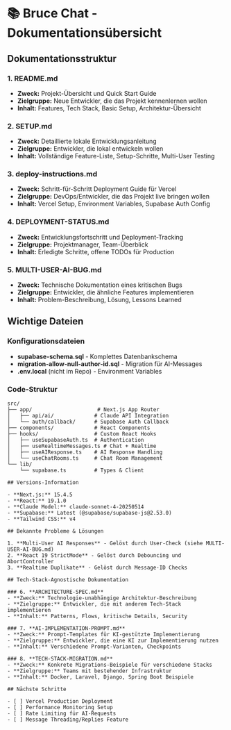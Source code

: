 # 📚 Bruce Chat - Dokumentationsübersicht

## Dokumentationsstruktur

### 1. **README.md**
- **Zweck:** Projekt-Übersicht und Quick Start Guide
- **Zielgruppe:** Neue Entwickler, die das Projekt kennenlernen wollen
- **Inhalt:** Features, Tech Stack, Basic Setup, Architektur-Übersicht

### 2. **SETUP.md** 
- **Zweck:** Detaillierte lokale Entwicklungsanleitung
- **Zielgruppe:** Entwickler, die lokal entwickeln wollen
- **Inhalt:** Vollständige Feature-Liste, Setup-Schritte, Multi-User Testing

### 3. **deploy-instructions.md**
- **Zweck:** Schritt-für-Schritt Deployment Guide für Vercel
- **Zielgruppe:** DevOps/Entwickler, die das Projekt live bringen wollen
- **Inhalt:** Vercel Setup, Environment Variables, Supabase Auth Config

### 4. **DEPLOYMENT-STATUS.md**
- **Zweck:** Entwicklungsfortschritt und Deployment-Tracking
- **Zielgruppe:** Projektmanager, Team-Überblick
- **Inhalt:** Erledigte Schritte, offene TODOs für Production

### 5. **MULTI-USER-AI-BUG.md**
- **Zweck:** Technische Dokumentation eines kritischen Bugs
- **Zielgruppe:** Entwickler, die ähnliche Features implementieren
- **Inhalt:** Problem-Beschreibung, Lösung, Lessons Learned

## Wichtige Dateien

### Konfigurationsdateien
- **supabase-schema.sql** - Komplettes Datenbankschema
- **migration-allow-null-author-id.sql** - Migration für AI-Messages
- **.env.local** (nicht im Repo) - Environment Variables

### Code-Struktur
```
src/
├── app/                     # Next.js App Router
│   ├── api/ai/             # Claude API Integration
│   └── auth/callback/      # Supabase Auth Callback
├── components/             # React Components
├── hooks/                  # Custom React Hooks
│   ├── useSupabaseAuth.ts  # Authentication
│   ├── useRealtimeMessages.ts # Chat + Realtime
│   ├── useAIResponse.ts    # AI Response Handling
│   └── useChatRooms.ts     # Chat Room Management
└── lib/
    └── supabase.ts         # Types & Client

## Versions-Information

- **Next.js:** 15.4.5
- **React:** 19.1.0
- **Claude Model:** claude-sonnet-4-20250514
- **Supabase:** Latest (@supabase/supabase-js@2.53.0)
- **Tailwind CSS:** v4

## Bekannte Probleme & Lösungen

1. **Multi-User AI Responses** - Gelöst durch User-Check (siehe MULTI-USER-AI-BUG.md)
2. **React 19 StrictMode** - Gelöst durch Debouncing und AbortController
3. **Realtime Duplikate** - Gelöst durch Message-ID Checks

## Tech-Stack-Agnostische Dokumentation

### 6. **ARCHITECTURE-SPEC.md**
- **Zweck:** Technologie-unabhängige Architektur-Beschreibung
- **Zielgruppe:** Entwickler, die mit anderem Tech-Stack implementieren
- **Inhalt:** Patterns, Flows, kritische Details, Security

### 7. **AI-IMPLEMENTATION-PROMPT.md**
- **Zweck:** Prompt-Templates für KI-gestützte Implementierung
- **Zielgruppe:** Entwickler, die eine KI zur Implementierung nutzen
- **Inhalt:** Verschiedene Prompt-Varianten, Checkpoints

### 8. **TECH-STACK-MIGRATION.md**
- **Zweck:** Konkrete Migrations-Beispiele für verschiedene Stacks
- **Zielgruppe:** Teams mit bestehender Infrastruktur
- **Inhalt:** Docker, Laravel, Django, Spring Boot Beispiele

## Nächste Schritte

- [ ] Vercel Production Deployment
- [ ] Performance Monitoring Setup
- [ ] Rate Limiting für AI-Requests
- [ ] Message Threading/Replies Feature
